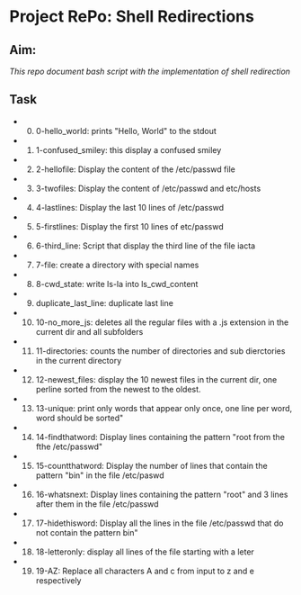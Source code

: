 # Project RePo: Shell Redirections

## Aim: 
_This repo document bash script with the implementation of shell redirection_

## Task

* 0. 0-hello_world: prints "Hello, World" to the stdout

* 1. 1-confused_smiley: this display a confused smiley

* 2. 2-hellofile: Display the content of the /etc/passwd file

* 3. 3-twofiles: Display the content of /etc/passwd and etc/hosts

* 4. 4-lastlines: Display the last 10 lines of /etc/passwd

* 5. 5-firstlines: Display the first 10 lines of etc/passwd

* 6. 6-third_line: Script that display the third line of the file iacta

* 7. 7-file: create a directory with special names

* 8. 8-cwd_state: write ls-la into ls_cwd_content

* 9. duplicate_last_line: duplicate last line

* 10. 10-no_more_js: deletes all the regular files with a .js extension in the current dir and all subfolders

* 11. 11-directories: counts the number of directories and sub dierctories in the current directory

* 12. 12-newest_files: display the 10 newest files in the current dir, one perline sorted from the newest to the oldest.

* 13. 13-unique: print only words that appear only once, one line per word, word should be sorted"

* 14. 14-findthatword: Display lines containing the pattern "root from the fthe /etc/passwd"

* 15. 15-countthatword: Display the number of lines that contain the pattern "bin" in the file /etc/paswd

* 16. 16-whatsnext: Display lines containing the pattern "root" and 3 lines after them  in the file /etc/passwd

* 17. 17-hidethisword: Display all the lines in the file /etc/passwd that do not contain the pattern bin"

* 18. 18-letteronly: display all lines of the file starting with a leter

* 19. 19-AZ: Replace all characters A and c from input to z and e respectively

